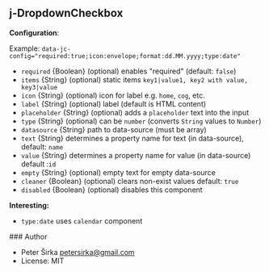 ## j-DropdownCheckbox

__Configuration__:

Example: `data-jc-config="required:true;icon:envelope;format:dd.MM.yyyy;type:date"`

- `required` {Boolean} (optional) enables "required" (default: `false`)
- `items` {String} (optional) static items `key1|value1, key2 with value, key3|value`
- `icon` {String} (optional) icon for label e.g. `home`, `cog`, etc.
- `label` {String} (optional) label (default is HTML content)
- `placeholder` {String} (optional) adds a `placeholder` text into the input
- `type` {String} (optional) can be `number` (converts `String` values to `Number`)
- `datasource` {String} path to data-source (must be array)
- `text` {String} determines a property name for text (in data-source), default: `name`
- `value` {String} determines a property name for value (in data-source) default :`id`
- `empty` {String} (optional) empty text for empty data-source
- `cleaner` {Boolean} (optional) clears non-exist values default: `true`
- `disabled` {Boolean} (optional) disables this component

__Interesting:__

- `type:date` uses `calendar` component

### Author

- Peter Širka <petersirka@gmail.com>
- License: MIT